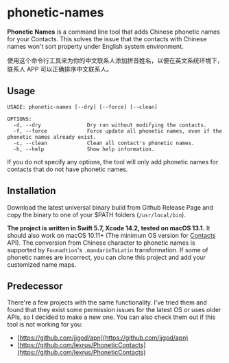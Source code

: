 # phonetic-names

**Phonetic Names** is a command line tool that adds Chinese phonetic names for your Contacts. This solves the issue that the contacts with Chinese names won't sort property under English system environment.

使用这个命令行工具来为你的中文联系人添加拼音姓名，以便在英文系统环境下，联系人 APP 可以正确排序中文联系人。

## Usage

```text
USAGE: phonetic-names [--dry] [--force] [--clean]

OPTIONS:
  -d, --dry               Dry run without modifying the contacts.
  -f, --force             Force update all phonetic names, even if the phonetic names already exist.
  -c, --clean             Clean all contact's phonetic names.
  -h, --help              Show help information.
```

If you do not specify any options, the tool will only add phonetic names for contacts that do not have phonetic names.

## Installation

Download the latest universal binary build from Github Release Page and copy the binary to one of your $PATH folders (`/usr/local/bin`).

**The project is written in Swift 5.7, Xcode 14.2, tested on macOS 13.1.** It should also work on macOS 10.11+ (The minimum OS version for [Contacts](https://developer.apple.com/documentation/contacts) API). The conversion from Chinese character to phonetic names is supported by `Founadtion`'s `.mandarinToLatin` transformation. If some of phonetic names are incorrect, you can clone this project and add your customized name maps.

## Predecessor

There're a few projects with the same functionality. I've tried them and found that they exist some permission issues for the latest OS or uses older APIs, so I decided to make a new one. You can also check them out if this tool is not working for you:

- [https://github.com/jjgod/apn](https://github.com/jjgod/apn)
- [https://github.com/lexrus/PhoneticContacts](https://github.com/lexrus/PhoneticContacts)